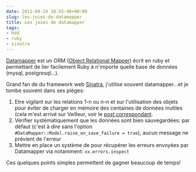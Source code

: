 ```yaml
---
date: 2011-04-24 18:55:40+00:00
slug: les-joies-de-datamapper
title: Les joies de datamapper
tags:
- bdd
- ruby
- sinatra
---
```


[Datamapper](http://datamapper.org/) est un ORM ([Object Relational Mapper](http://en.wikipedia.org/wiki/Object-relational_mapping)) écrit en ruby et permettant de lier facilement Ruby à n'importe quelle base de données (mysql, postgresql...).

Grand fan de du framework web [Sinatra](http://www.sinatrarb.com/), j'utilise souvent datamapper...et je tombe souvent dans ses pièges:
	
  1. Etre vigilant sur les relations 1-n ou n-n et sur l'utilisation des objets pour éviter de charger en mémoire des centaines de données inutiles (cela m'est arrivé sur Veilleur, voir le [post correspondant](/2011/03/rtfm).
  2. Vérifier systématiquement que les données sont bien sauvegardées: par défaut (c'est à dire sans l'option ```#DataMapper::Model.raise_on_save_failure = true```), aucun message ne prévient de l'erreur	
  3. Mettre en place un système de pour récupérer les erreurs envoyées par Datamapper via notamment: ```xx.errors.inspect```

Ces quelques points simples permettent de gagner beaucoup de temps!
<!--more-->  